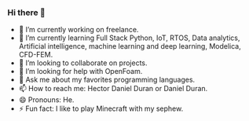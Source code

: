 ### Hi there 👋

<!--
**Hector-Daniel-Duran/Hector-Daniel-Duran** is a ✨ _special_ ✨ repository because its `README.md` (this file) appears on your GitHub profile.

Here are some ideas to get you started:
-->
- 🔭 I’m currently working on freelance.
- 🌱 I’m currently learning Full Stack Python, IoT, RTOS, Data analytics, Artificial intelligence, machine learning and deep learning, Modelica, CFD-FEM.
- 👯 I’m looking to collaborate on projects.
- 🤔 I’m looking for help with OpenFoam.
- 💬 Ask me about my favorites programming languages.
- 📫 How to reach me: Hector Daniel Duran or Daniel Duran.
- 😄 Pronouns: He.
- ⚡ Fun fact: I like to play Minecraft with my sephew.
